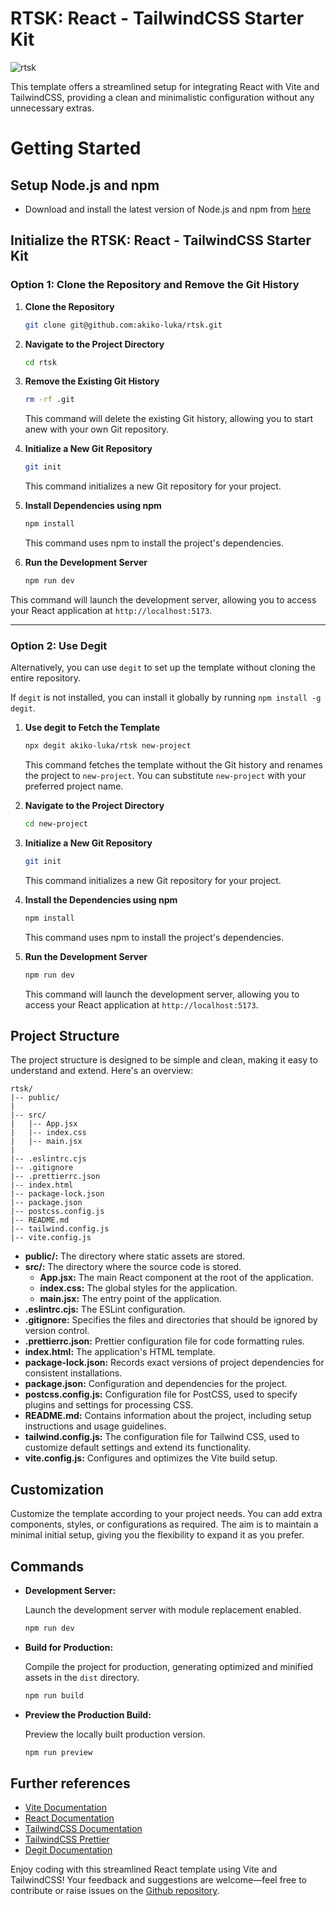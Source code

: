 # RTSK: React - TailwindCSS Starter Kit

![rtsk]()


This template offers a streamlined setup for integrating React with Vite and TailwindCSS, providing a clean and minimalistic configuration without any unnecessary extras.

# Getting Started

## Setup Node.js and npm
- Download and install the latest version of Node.js and npm from [here](https://nodejs.org/en)

## Initialize the RTSK: React - TailwindCSS Starter Kit

### Option 1: Clone the Repository and Remove the Git History

1. **Clone the Repository**
   ```bash
   git clone git@github.com:akiko-luka/rtsk.git
   ```

2. **Navigate to the Project Directory**
   ```bash
   cd rtsk
   ```

3. **Remove the Existing Git History**
   ```bash
   rm -rf .git
   ```
   This command will delete the existing Git history, allowing you to start anew with your own Git repository.

4. **Initialize a New Git Repository**
   ```bash
   git init
   ```
   This command initializes a new Git repository for your project.

5. **Install Dependencies using npm**
   ```bash
   npm install
   ```
   This command uses npm to install the project's dependencies.

6. **Run the Development Server**
   ```bash
   npm run dev
   ```
  This command will launch the development server, allowing you to access your React application at `http://localhost:5173`.

---

### Option 2: Use Degit
Alternatively, you can use `degit` to set up the template without cloning the entire repository.

If `degit` is not installed, you can install it globally by running `npm install -g degit`.

1. **Use degit to Fetch the Template**
   ```bash
   npx degit akiko-luka/rtsk new-project
   ```
   This command fetches the template without the Git history and renames the project to `new-project`. You can substitute `new-project` with your preferred project name.

2. **Navigate to the Project Directory**
   ```bash
   cd new-project
   ```

3. **Initialize a New Git Repository**
   ```bash
   git init
   ```
   This command initializes a new Git repository for your project.

4. **Install the Dependencies using npm**
   ```bash
   npm install
   ```
   This command uses npm to install the project's dependencies.

5. **Run the Development Server**
   ```bash
   npm run dev
   ```
   This command will launch the development server, allowing you to access your React application at `http://localhost:5173`.

## Project Structure
The project structure is designed to be simple and clean, making it easy to understand and extend. Here's an overview:

```
rtsk/
|-- public/
|
|-- src/
|   |-- App.jsx
|   |-- index.css
|   |-- main.jsx
|
|-- .eslintrc.cjs
|-- .gitignore
|-- .prettierrc.json
|-- index.html
|-- package-lock.json
|-- package.json
|-- postcss.config.js
|-- README.md
|-- tailwind.config.js
|-- vite.config.js
```
- **public/:** The directory where static assets are stored.
- **src/:** The directory where the source code is stored.
    - **App.jsx:** The main React component at the root of the application.
    - **index.css:** The global styles for the application.
    - **main.jsx:** The entry point of the application.
- **.eslintrc.cjs:** The ESLint configuration.
- **.gitignore:** Specifies the files and directories that should be ignored by version control.
- **.prettierrc.json:** Prettier configuration file for code formatting rules.
- **index.html:** The application's HTML template.
- **package-lock.json:** Records exact versions of project dependencies for consistent installations.
- **package.json:** Configuration and dependencies for the project.
- **postcss.config.js:**  Configuration file for PostCSS, used to specify plugins and settings for processing CSS.
- **README.md:** Contains information about the project, including setup instructions and usage guidelines.
- **tailwind.config.js:** The configuration file for Tailwind CSS, used to customize default settings and extend its functionality.
- **vite.config.js:** Configures and optimizes the Vite build setup.

## Customization
Customize the template according to your project needs. You can add extra components, styles, or configurations as required. The aim is to maintain a minimal initial setup, giving you the flexibility to expand it as you prefer.

## Commands

- **Development Server:**

  Launch the development server with module replacement enabled.
  ```bash
  npm run dev
  ```
- **Build for Production:**

   Compile the project for production, generating optimized and minified assets in the `dist` directory.
   ```bash
   npm run build
   ```

- **Preview the Production Build:**

   Preview the locally built production version.
   ```bash
   npm run preview
   ```

## Further references

- [Vite Documentation](https://vitejs.dev/guide/)
- [React Documentation](https://react.dev/)
- [TailwindCSS Documentation](https://tailwindcss.com/docs/installation)
- [TailwindCSS Prettier](https://tailwindcss.com/blog/automatic-class-sorting-with-prettier)
- [Degit Documentation](https://www.npmjs.com/package/degit)

Enjoy coding with this streamlined React template using Vite and TailwindCSS! Your feedback and suggestions are welcome—feel free to contribute or raise issues on the [Github repository](https://github.com/akiko-luka/rtsk).